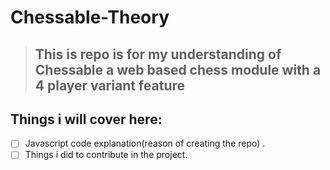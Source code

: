 # Chessable-Theory
> ## This is repo is for my understanding of Chessable a web based chess module with a 4 player variant feature 
## Things i will cover here:
 - [ ] Javascript code explanation(reason of creating the repo) .
 - [ ] Things i did to contribute in the project.
